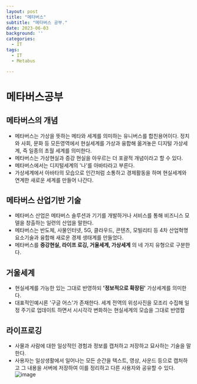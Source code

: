 ```yaml
---
layout: post
title: "메타버스"
subtitle: "메타버스 공부."
date: 2023-06-03
background: ''
categories:
  - IT
tags:
  - IT
  - Metabus

---
```


# 메타버스공부

## 메타버스의 개념

- 메타버스는 가상을 뜻하는 메타와 세계를 의미하는 유니버스를 합친용어이다. 정치와 사회, 문화 등 모든영역에서 현실세계를 가상과 융합해 옮겨놓은 디지털 가상세계, 즉 일종의 초월 세계를 의미한다.
- 메타버스는 가상현실과 증강 현실을 아우르는 더 포괄적 개념이라고 할 수 있다.
- 메타버스에서는 디지털세계의 '나'를 아바타라고 부른다.
- 가상세계에서 아바타의 모습으로 인간처럼 소통하고 경제활동을 하며 현실세계와 연계한 새로운 세계를 만들어 나간다.

## 메타버스 산업기반 기술

- 메타버스 산업은 메타버스 솔루션과 기기를 개발하거나 서비스를 통해 비즈니스 모델을 창출하는 일련의 산업을 말한다.
- 메타버스는 반도체, 사물인터넷, 5G, 클라우드, 콘텐츠, 모빌리티 등 4차 산업혁명 요소기술과 융합해 새로운 경제 생태계를 만들었다.
- 메타버스를 
**증강현실, 라이프 로깅, 거울세계, 가상세계**
의 네 가지 유형으로 구분한다.


## 거울세계

- 현실세계를 가능한 있는 그대로 반영하되 **'정보적으로 확장된'** 가상세계를 의미한다.
- 대표적인예시론 '구글 어스'가 존재한다. 세계 전역의 위성사진을 모조리 수집해 일정 주기로 업데이트 하면서 시시각각 변화하는 현실세계의 모습을 그대로 반영함

## 라이프로깅

- 사물과 사람에 대한 일상적인 경험과 정보를 캡처하고 저장하고 묘사하는 기술을 말한다.
- 사용자는 일상생활에서 일어나는 모든 순간을 텍스트, 영상, 사운드 등으로 캡처하고 그 내용을 서버에 저장하여 이를 정리하고 다른 사용자와 공유할 수 있다.
![image](https://github.com/YonggyuCho/YonggyuCho.github.io/assets/127103253/1f508c0c-dca4-42c9-9847-30ece8ebe972)









